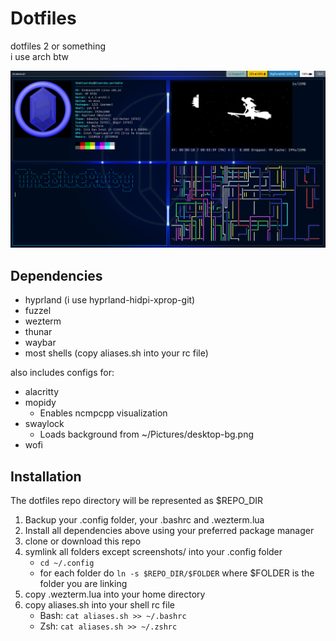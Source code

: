 # Dotfiles

dotfiles 2 or something  
i use arch btw

![](screenshots/screenshot-1.png)

## Dependencies

- hyprland (i use hyprland-hidpi-xprop-git)
- fuzzel
- wezterm
- thunar
- waybar
- most shells (copy aliases.sh into your rc file)

also includes configs for:  

- alacritty
- mopidy
    - Enables ncmpcpp visualization
- swaylock
    - Loads background from ~/Pictures/desktop-bg.png
- wofi

## Installation

The dotfiles repo directory will be represented as $REPO_DIR

1. Backup your .config folder, your .bashrc and .wezterm.lua
2. Install all dependencies above using your preferred package manager
3. clone or download this repo
4. symlink all folders except screenshots/ into your .config folder
    - `cd ~/.config`
    - for each folder do `ln -s $REPO_DIR/$FOLDER` where $FOLDER is the folder you are linking
5. copy .wezterm.lua into your home directory
6. copy aliases.sh into your shell rc file
    - Bash: `cat aliases.sh >> ~/.bashrc`
    - Zsh: `cat aliases.sh >> ~/.zshrc`
